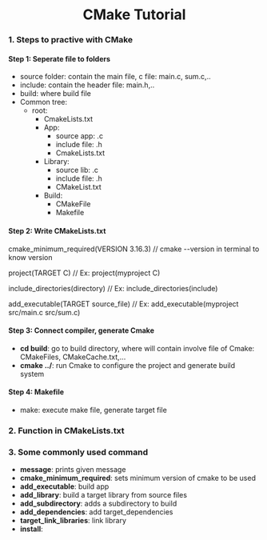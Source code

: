 <h1 style="text-align:center">CMake Tutorial </h1>

### 1. Steps to practive with CMake

#### **Step 1:** Seperate file to folders

- source folder: contain the main file, c file: main.c, sum.c,..
- include: contain the header file: main.h,..
- build: where build file
- Common tree:
  - root:
    - CmakeLists.txt
    - App:
      - source app: .c
      - include file: .h
      - CmakeLists.txt
    - Library:
      - source lib: .c
      - include file: .h
      - CMakeList.txt
    - Build:
      - CMakeFile
      - Makefile

#### **Step 2:** Write CMakeLists.txt

cmake_minimum_required(VERSION 3.16.3)
// cmake --version in terminal to know version

project(TARGET C)
// Ex: project(myproject C)

include_directories(directory)
// Ex: include_directories(include)

add_executable(TARGET source_file)
// Ex: add_executable(myproject src/main.c src/sum.c)

#### **Step 3:** Connect compiler, generate Cmake

- **cd build**: go to build directory, where will contain involve file of Cmake: CMakeFiles, CMakeCache.txt,...
- **cmake ../**: run Cmake to configure the project and generate build system

#### **Step 4:** Makefile

- make: execute make file, generate target file

### 2. Function in CMakeLists.txt

### 3. Some commonly used command

- **message**: prints given message
- **cmake_minimum_required**: sets minimum version of cmake to be used
- **add_executable**: build app
- **add_library**: build a target library from source files
- **add_subdirectory**: adds a subdirectory to build
- **add_dependencies**: add target_dependencies
- **target_link_libraries**: link library
- **install**:

